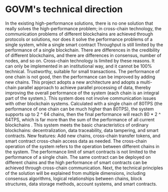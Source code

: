 # GOVM's technical direction

In the existing high-performance solutions, there is no one solution that really solves the high-performance problem; in cross-chain technology, the communication problems of different blockchains are achieved through protocols or solutions, nor does it solve the performance problems of a single system, while a single smart contract Throughput is still limited by the performance of a single blockchain. There are differences in the credibility of different blockchains, and there are differences in consensus, number of nodes, and so on. Cross-chain technology is limited by these reasons. It can only be implemented in an institutional way, and it cannot be 100% technical. Trustworthy, suitable for small transactions.
The performance of one chain is not good, then the performance can be improved by adding new chains.
This project adopts a new architecture and adopts a multi-chain parallel approach to achieve parallel processing of data, thereby improving the overall performance of the system (each chain is an integral part of the system.). This system does not involve communication issues with other blockchain systems.
Calculated with a single chain of 80TPS (the performance of one chain can be much higher than 80TPS), the system supports up to 2 ^ 64 chains, then the final performance will reach 80 * 2 ^ 64TPS, which is far more than the sum of the performance of all current blockchains .
This system meets the basic characteristics of ordinary blockchains: decentralization, data traceability, data tampering, and smart contracts.
New features: Add new chains, cross-chain transfer tokens, and smart contract cross-chain access data as needed.
The cross-chain operation of the system refers to the operation between different chains in the system.
The performance limit of smart contracts is not limited to the performance of a single chain. The same contract can be deployed on different chains and the high performance of smart contracts can be achieved through cross-chain communication.
Next, the technical principles of the solution will be explained from multiple dimensions, including consensus algorithms, logical relationships between chains, block structures, data storage methods, account systems, and smart contracts.
